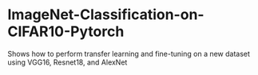 # ImageNet-Classification-on-CIFAR10-Pytorch
Shows how to perform transfer learning and fine-tuning on a new dataset using VGG16, Resnet18, and AlexNet
